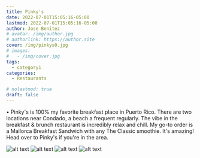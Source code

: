 ```yaml
---
title: Pinky's
date: 2022-07-01T15:05:16-05:00
lastmod: 2022-07-01T15:05:16-05:00
author: Jose Benitez
# avatar: /img/author.jpg
# authorlink: https://author.site
cover: /img/pinkys0.jpg
# images:
#   - /img/cover.jpg
tags:
  - category1
categories:
  - Restaurants

# nolastmod: true
draft: false
---
```


• Pinky's is 100% my favorite breakfast place in Puerto Rico. There are two locations near Condado, a beach a frequent regularly. The vibe in the breakfast & brunch restaurant is incredibly relax and chill. My go-to order is a Mallorca Breakfast Sandwich with any The Classic smoothie. It's amazing! Head over to Pinky's if you're in the area.

![alt text](/img/pinkys0.jpg)
![alt text](/img/pinkys1.jpg)
![alt text](/img/pinkys2.jpg)
![alt text](/img/pinkys3.jpg)
